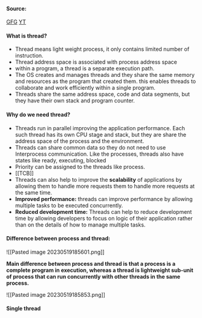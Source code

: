 #### Source:
[GFG](https://www.geeksforgeeks.org/thread-in-operating-system/)
[YT](https://www.youtube.com/watch?v=x1tg2YUCs-c&list=PLXj4XH7LcRfDrdQuJTHIPmKMpa7eYVaPm&index=15)


#### What is thread?

* Thread means light weight process, it only contains limited number of instruction.
* Thread address space is associated with process address space
* within a program, a thread is a separate execution path.
* The OS creates and manages threads and they share the same memory and resources as the program that created them. this enables threads to collaborate and work efficiently within a single program.
* Threads share the same address space, code and data segments, but they have their own stack and program counter.

#### Why do we need thread?

* Threads run in parallel improving the application performance. Each such thread has its own CPU stage and stack, but they are share the address space of the process and the environment.
* Threads can share common data so they do not need to use Interprocess communication. Like the processes, threads also have states like ready, executing, blocked
* Priority can be assigned to the threads like process.
* [[TCB]]
* Threads can also help to improve the **scalability** of applications by allowing them to handle more requests them to handle more requests at the same time.
* **Improved performance:** threads can improve performance by allowing multiple tasks to be executed concurrently.
* **Reduced development time:** Threads can help to reduce development time by allowing developers to focus on logic of their application rather than on the details of how to manage multiple tasks.

#### Difference between process and thread:

![[Pasted image 20230519185601.png]]

**Main difference between process and thread is that a process is a complete program in execution, whereas a thread is lightweight sub-unit of process that can run concurrently with other threads in the same process.**

![[Pasted image 20230519185853.png]]


#### Single thread
